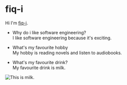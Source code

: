 # fiq-i
Hi I'm [fiq-i](https://github.com/fiq-i).
* Why do i like software engineering? <br>
I like software engineering because it's exciting.

* What's my favourite hobby<br>
My hobby is reading novels and listen to audiobooks.
* What's my favourite  drink?<br>
My favourite drink is milk.
<div class="col-sm-12"><a class="md-image-selfref cboxElement" title="This a sample image."><img src="https://www.thespruceeats.com/thmb/4q2qtsKAR8x8TMqkBh-UgDpYxvc=/3603x3603/smart/filters:no_upscale()/chocolate-milk-recipe-2355494-hero-01-d44b4548f5904a758ed12d5caa0466fd.jpg" alt="This is milk." title="This a sample image." class="img-responsive img-thumbnail" ></a></div>